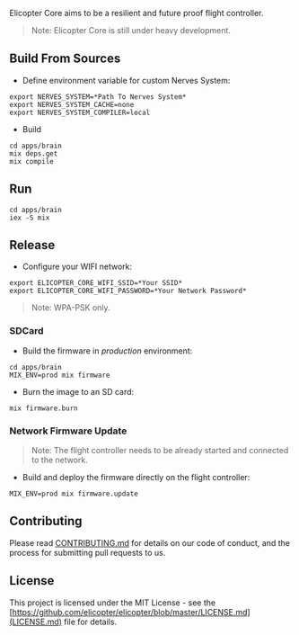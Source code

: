 
Elicopter Core aims to be a resilient and future proof flight controller.

> Note: Elicopter Core is still under heavy development.

## Build From Sources

* Define environment variable for custom Nerves System:

```
export NERVES_SYSTEM=*Path To Nerves System*
export NERVES_SYSTEM_CACHE=none
export NERVES_SYSTEM_COMPILER=local
```

* Build

```
cd apps/brain
mix deps.get
mix compile
```

## Run

```
cd apps/brain
iex -S mix
```

## Release

* Configure your WIFI network:
```
export ELICOPTER_CORE_WIFI_SSID=*Your SSID*
export ELICOPTER_CORE_WIFI_PASSWORD=*Your Network Password*
```

> Note: WPA-PSK only.

### SDCard

* Build the firmware in *production* environment:
```
cd apps/brain
MIX_ENV=prod mix firmware
```

* Burn the image to an SD card:
```
mix firmware.burn
```

### Network Firmware Update

> Note: The flight controller needs to be already started and connected to the network.

* Build and deploy the firmware directly on the flight controller:
```
MIX_ENV=prod mix firmware.update
```

## Contributing

Please read [CONTRIBUTING.md](https://github.com/elicopter/elicopter/blob/master/CONTRIBUTING.md) for details on our code of conduct, and the process for submitting pull requests to us.

## License

This project is licensed under the MIT License - see the [https://github.com/elicopter/elicopter/blob/master/LICENSE.md](LICENSE.md) file for details.
